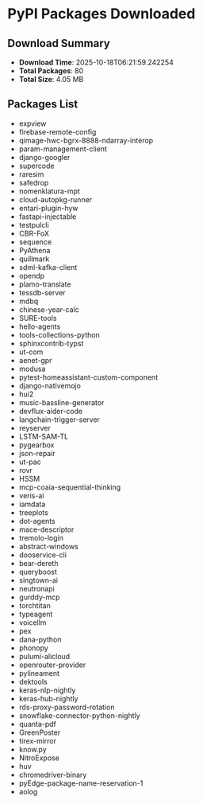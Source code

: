 # PyPI Packages Downloaded

## Download Summary
- **Download Time**: 2025-10-18T06:21:59.242254
- **Total Packages**: 80
- **Total Size**: 4.05 MB

## Packages List
- expview
- firebase-remote-config
- qimage-hwc-bgrx-8888-ndarray-interop
- param-management-client
- django-googler
- supercode
- raresim
- safedrop
- nomenklatura-mpt
- cloud-autopkg-runner
- entari-plugin-hyw
- fastapi-injectable
- testpulcli
- CBR-FoX
- sequence
- PyAthena
- quillmark
- sdml-kafka-client
- opendp
- plamo-translate
- tessdb-server
- mdbq
- chinese-year-calc
- SURE-tools
- hello-agents
- tools-collections-python
- sphinxcontrib-typst
- ut-com
- aenet-gpr
- modusa
- pytest-homeassistant-custom-component
- django-nativemojo
- hui2
- music-bassline-generator
- devflux-aider-code
- langchain-trigger-server
- reyserver
- LSTM-SAM-TL
- pygearbox
- json-repair
- ut-pac
- rovr
- HSSM
- mcp-coaia-sequential-thinking
- veris-ai
- iamdata
- treeplots
- dot-agents
- mace-descriptor
- tremolo-login
- abstract-windows
- dooservice-cli
- bear-dereth
- queryboost
- singtown-ai
- neutronapi
- gurddy-mcp
- torchtitan
- typeagent
- voicellm
- pex
- dana-python
- phonopy
- pulumi-alicloud
- openrouter-provider
- pylineament
- dektools
- keras-nlp-nightly
- keras-hub-nightly
- rds-proxy-password-rotation
- snowflake-connector-python-nightly
- quanta-pdf
- GreenPoster
- tirex-mirror
- know.py
- NitroExpose
- huv
- chromedriver-binary
- pyEdge-package-name-reservation-1
- aolog
